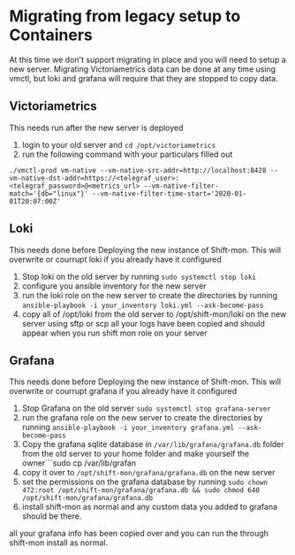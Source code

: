 # Migrating from legacy setup to Containers
At this time we don't support migrating in place and you will need to setup a new server.
Migrating Victoriametrics data can be done at any time using vmctl, but loki and grafana will require that they are stopped to copy data.

## Victoriametrics
This needs run after the new server is deployed

1. login to your old server and ```cd /opt/victoriametrics```
2. run the following command with your particulars filled out 
```
./vmctl-prod vm-native --vm-native-src-addr=http://localhost:8428 --vm-native-dst-addr=https://<telegraf_user>:<telegraf_password>@<metrics_url> --vm-native-filter-match='{db="linux"}' --vm-native-filter-time-start='2020-01-01T20:07:00Z'
```

## Loki
This needs done before Deploying the new instance of Shift-mon. This will overwrite or courrupt loki if you already have it configured
1. Stop loki on the old server by running ```sudo systemctl stop loki```
1. configure you ansible inventory for the new server
2. run the loki role on the new server to create the directories by running ```ansible-playbook -i your_inventory loki.yml --ask-become-pass```
3. copy all of /opt/loki from the old server to /opt/shift-mon/loki on the new server using sftp or scp
all your logs have been copied and should appear when you run shift mon role on your server

## Grafana
This needs done before Deploying the new instance of Shift-mon. This will overwrite or courrupt grafana if you already have it configured
1. Stop Grafana on the old server ```sudo systemctl stop grafana-server```
2. run the grafana role on the new server to create the directories by running ```ansible-playbook -i your_inventory grafana.yml --ask-become-pass```
3. Copy the grafana sqlite database in ```/var/lib/grafana/grafana.db``` folder from the old server to your home folder and make yourself the owner```sudo cp /var/lib/grafan
4. copy it over to ```/opt/shift-mon/grafana/grafana.db``` on the new server
5. set the permissions on the grafana database by running ```sudo chown 472:root /opt/shift-mon/grafana/grafana.db && sudo chmod 640 /opt/shift-mon/grafana/grafana.db```
6. install shift-mon as normal and any custom data you added to grafana should be there.

all your grafana info has been copied over and you can run the through shift-mon install as normal.